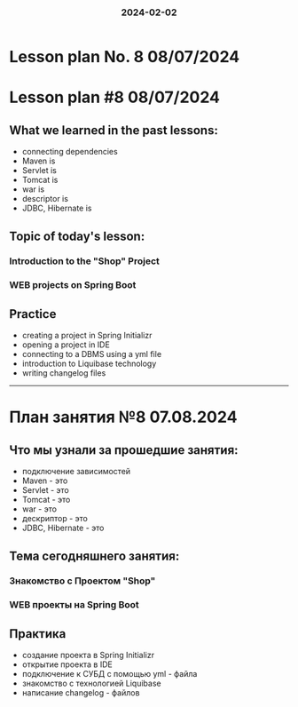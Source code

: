 
<h3 style="text-align: center; padding-bottom: 14px">2024-02-02</h3>

# Lesson plan No. 8 08/07/2024

# Lesson plan #8 08/07/2024

## What we learned in the past lessons:
- connecting dependencies
- Maven is
- Servlet is
- Tomcat is
- war is
- descriptor is
- JDBC, Hibernate is

## Topic of today's lesson:

### Introduction to the "Shop" Project

### WEB projects on Spring Boot

## Practice
- creating a project in Spring Initializr
- opening a project in IDE
- connecting to a DBMS using a yml file
- introduction to Liquibase technology
- writing changelog files

___

# План занятия №8 07.08.2024

## Что мы узнали за прошедшие занятия:
- подключение зависимостей
- Maven - это 
- Servlet - это 
- Tomcat - это 
- war - это 
- дескриптор - это 
- JDBC, Hibernate - это


## Тема сегодняшнего занятия:

### Знакомство с Проектом "Shop"

### WEB проекты на Spring Boot


## Практика
- создание проекта в Spring Initializr
- открытие проекта в IDE
- подключение к СУБД с помощью yml - файла
- знакомство с технологией Liquibase
- написание changelog - файлов

